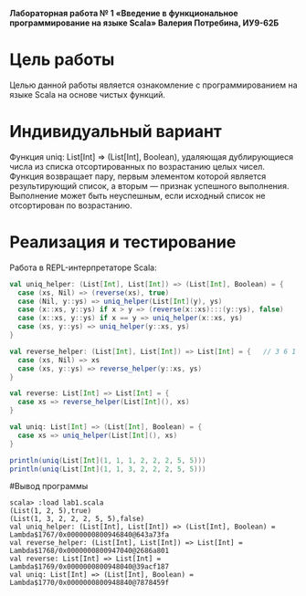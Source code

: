 **Лабораторная работа № 1 «Введение в функциональное
программирование на языке Scala»
Валерия Потребина, ИУ9-62Б**

# Цель работы
Целью данной работы является ознакомление с программированием на языке Scala на основе чистых функций.

# Индивидуальный вариант
Функция uniq: List[Int] => (List[Int], Boolean), удаляющая дублирующиеся числа из списка 
отсортированных по возрастанию целых чисел. Функция возвращает пару, первым элементом которой
является результирующий список, а вторым — признак успешного выполнения. Выполнение может быть 
неуспешным, если исходный список не отсортирован по возрастанию.

# Реализация и тестирование

Работа в REPL-интерпретаторе Scala:

```scala
val uniq_helper: (List[Int], List[Int]) => (List[Int], Boolean) = {
  case (xs, Nil) => (reverse(xs), true)
  case (Nil, y::ys) => uniq_helper(List[Int](y), ys)
  case (x::xs, y::ys) if x > y => (reverse(x::xs):::(y::ys), false)
  case (x::xs, y::ys) if x == y => uniq_helper(x::xs, ys)
  case (xs, y::ys) => uniq_helper(y::xs, ys)
}

val reverse_helper: (List[Int], List[Int]) => List[Int] = {   // 3 6 1 8
  case (xs, Nil) => xs
  case (xs, y::ys) => reverse_helper(y::xs, ys)
}

val reverse: List[Int] => List[Int] = {
  case xs => reverse_helper(List[Int](), xs)
}

val uniq: List[Int] => (List[Int], Boolean) = {
  case xs => uniq_helper(List[Int](), xs)
}

println(uniq(List[Int](1, 1, 1, 2, 2, 2, 5, 5)))
println(uniq(List[Int](1, 1, 3, 2, 2, 2, 5, 5)))
```

#Вывод программы

```
scala> :load lab1.scala
(List(1, 2, 5),true)
(List(1, 3, 2, 2, 2, 5, 5),false)
val uniq_helper: (List[Int], List[Int]) => (List[Int], Boolean) = Lambda$1767/0x0000000800946840@643a73fa
val reverse_helper: (List[Int], List[Int]) => List[Int] = Lambda$1768/0x0000000800947040@2686a801
val reverse: List[Int] => List[Int] = Lambda$1769/0x0000000800948040@39acf187
val uniq: List[Int] => (List[Int], Boolean) = Lambda$1770/0x0000000800948840@7878459f
```